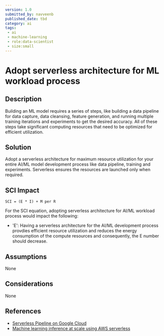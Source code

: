 ```yaml
---
version: 1.0
submitted_by: navveenb
published_date: tbd
category: ai
tags: 
 - ai
 - machine-learning
 - role:data-scientist
 - size:small
---
```


# Adopt serverless architecture for ML workload process

## Description

Building an ML model requires a series of steps, like building
a data pipeline for data capture, data cleansing, feature generation, and running multiple training iterations and experiments to get the desired accuracy. All of these steps take significant computing resources that need to be optimized for efficient utilization.


## Solution
Adopt a serverless architecture for maximum resource utilization for your entire AI/ML model development process like data pipeline, training and experiments. Serverless ensures the resources are launched only when required. 


## SCI Impact
`SCI = (E * I) + M per R`

For the SCI equation, adopting serverless architecture for AI/ML workload process would impact the following:

- 'E':  Having a serverless architecture for the AI/ML development process provdies efficient resource utilization and reduces the energy consumption of the compute resources and consequently, the E number should decrease.

## Assumptions
None 

## Considerations
None

## References
- [Serverless Pipeline on Google Cloud](https://cloud.google.com/blog/products/ai-machine-learning/serverless-machine-learning-pipelines-on-google-cloud)
- [Machine learning inference at scale using AWS serverless](https://aws.amazon.com/blogs/machine-learning/machine-learning-inference-at-scale-using-aws-serverless/)
